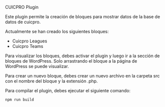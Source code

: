 CUICPRO Plugin

Este plugin permite la creación de bloques para mostrar datos de la base de datos de cuicpro.

Actualmente se han creado los siguientes bloques:

- Cuicpro Leagues
- Cuicpro Teams

Para visualizar los bloques, debes activar el plugin y luego ir a la sección de bloques de WordPress. Solo arrastrando el bloque a la página de WordPress se puede visualizar.

Para crear un nuevo bloque, debes crear un nuevo archivo en la carpeta src con el nombre del bloque y la extensión .php.

Para compilar el plugin, debes ejecutar el siguiente comando:

```bash
npm run build
```
